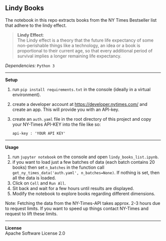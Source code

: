 ## Lindy Books

The notebook in this repo extracts books from the NY Times Bestseller list that adhere to the lindy effect.


> **Lindy Effect**:<br>
> The Lindy effect is a theory that the future life expectancy of some non-perishable things like a technology, an idea
> or a book is proportional to their current age, so that every additional period of survival implies a longer remaining life expectancy.

*Dependencies:* `Python 3`

---
**Setup**

1. run `pip install requirements.txt` in the console (ideally in a virtual environment).
2. create a developer account at https://developer.nytimes.com/ and create an app. This will provide
   you with an API-key.
3. create an `auth.yaml` file in the root directory of this project and copy your NY-Times API-KEY into
   the file like so:

    `api-key : 'YOUR API KEY'`

---
**Usage**

1. run `jupyter notebook` on the console and open `lindy_books_list.ipynb`.
2. if you want to load just a few batches of data (each batch contains 20 books) then
   set `n_batches` in the function call `get_ny_times_data('auth.yaml', n_batches=None)`.
   If nothing is set, then all the data is loaded.
3. Click on `Cell` and `Run All`.
4. Sit back and wait for a few hours until results are displayed.
5. Modify the notebook to explore books regarding different dimensions.

Note: Fetching the data from the NY-Times-API takes approx. 2-3 hours due to request limits.
If you want to speed up things contact NY-Times and request to lift these limits.

---
**License**<br>
Apache Software License 2.0
